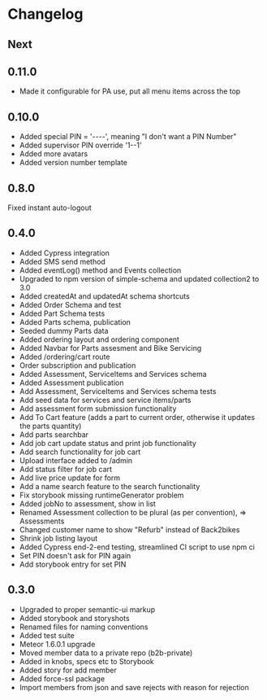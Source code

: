 # Changelog

Next 
------

0.11.0
------
* Made it configurable for PA use, put all menu items across the top

0.10.0
------
* Added special PIN = '----', meaning "I don't want a PIN Number"
* Added supervisor PIN override '1--1'
* Added more avatars
* Added version number template

0.8.0
------
Fixed instant auto-logout

0.4.0
------
* Added Cypress integration
* Added SMS send method
* Added eventLog() method and Events collection
* Upgraded to npm version of simple-schema and updated collection2 to 3.0
* Added createdAt and updatedAt schema shortcuts
* Added Order Schema and test
* Added Part Schema tests
* Added Parts schema, publication
* Seeded dummy Parts data
* Added ordering layout and ordering component
* Added Navbar for Parts assesment and Bike Servicing 
* Added /ordering/cart route 
* Order subscription and publication
* Added Assessment, ServiceItems and Services schema
* Added Assessment publication
* Add Assessment, ServiceItems and Services schema tests
* Add seed data for services and service items/parts
* Add assessment form submission functionality
* Add To Cart feature (adds a part to current order, otherwise it updates the parts quantity)
* Add parts searchbar
* Add job cart update status and print job functionality
* Add search functionality for job cart
* Upload interface added to /admin
* Add status filter for job cart
* Add live price update for form
* Add a name search feature to the search functionality
* Fix storybook missing runtimeGenerator problem
* Added jobNo to assessment, show in list
* Renamed Assessment collection to be plural (as per convention), => Assessments
* Changed customer name to show "Refurb" instead of Back2bikes
* Shrink job listing layout
* Added Cypress end-2-end testing, streamlined CI script to use npm ci
* Set PIN doesn't ask for PIN again
* Add storybook entry for set PIN


0.3.0
------
* Upgraded to proper semantic-ui markup
* Added storybook and storyshots
* Renamed files for naming conventions
* Added test suite
* Meteor 1.6.0.1 upgrade
* Moved member data to a private repo (b2b-private)
* Added in knobs, specs etc to Storybook
* Added story for add member
* Added force-ssl package
* Import members from json and save rejects with reason for rejection


